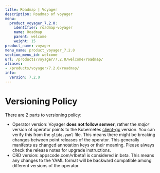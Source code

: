 ```yaml
---
title: Roadmap | Voyager
description: Roadmap of voyager
menu:
  product_voyager_7.2.0:
    identifier: roadmap-voyager
    name: Roadmap
    parent: welcome
    weight: 15
product_name: voyager
menu_name: product_voyager_7.2.0
section_menu_id: welcome
url: /products/voyager/7.2.0/welcome/roadmap/
aliases:
- /products/voyager/7.2.0/roadmap/
info:
  version: 7.2.0
---
```


# Versioning Policy

There are 2 parts to versioning policy:

 - Operator version: Voyager __does not follow semver__, rather the _major_ version of operator points to the
Kubernetes [client-go](https://github.com/kubernetes/client-go#branches-and-tags) version. You can verify this
from the `glide.yaml` file. This means there might be breaking changes between point releases of the operator.
This generally manifests as changed annotation keys or their meaning.
Please always check the release notes for upgrade instructions.
 - CRD version: appscode.com/v1beta1 is considered in beta. This means any changes to the YAML format will be backward
compatible among different versions of the operator.

